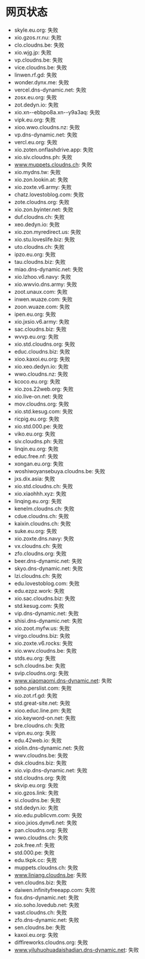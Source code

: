 # 网页状态
- skyle.eu.org: 失败
- xio.gzos.rr.nu: 失败
- clo.cloudns.be: 失败
- xio.wjg.jp: 失败
- vp.cloudns.be: 失败
- vice.cloudns.be: 失败
- linwen.rf.gd: 失败
- wonder.dynx.me: 失败
- vercel.dns-dynamic.net: 失败
- zosx.eu.org: 失败
- zot.dedyn.io: 失败
- xio.xn--ebbpo8a.xn--y9a3aq: 失败
- vipk.eu.org: 失败
- xioo.wwo.cloudns.nz: 失败
- vp.dns-dynamic.net: 失败
- vercl.eu.org: 失败
- xio.zoten.onflashdrive.app: 失败
- xio.siv.cloudns.ph: 失败
- www.muppets.cloudns.ch: 失败
- xio.mydns.tw: 失败
- xio.zon.lookin.at: 失败
- xio.zoxte.v6.army: 失败
- chatz.lovestoblog.com: 失败
- zote.cloudns.org: 失败
- xio.zon.byinter.net: 失败
- duf.cloudns.ch: 失败
- xeo.dedyn.io: 失败
- xio.zon.myredirect.us: 失败
- xio.stu.loveslife.biz: 失败
- uto.cloudns.ch: 失败
- ipzo.eu.org: 失败
- tau.cloudns.biz: 失败
- miao.dns-dynamic.net: 失败
- xio.lzhoo.v6.navy: 失败
- xio.wwvio.dns.army: 失败
- zoot.unaux.com: 失败
- inwen.wuaze.com: 失败
- zoon.wuaze.com: 失败
- ipen.eu.org: 失败
- xio.jxsio.v6.army: 失败
- sac.cloudns.biz: 失败
- wvvp.eu.org: 失败
- xio.std.cloudns.org: 失败
- educ.cloudns.biz: 失败
- xioo.kaxoi.eu.org: 失败
- xio.xeo.dedyn.io: 失败
- wwo.cloudns.nz: 失败
- kcoco.eu.org: 失败
- xio.zos.22web.org: 失败
- xio.live-on.net: 失败
- mov.cloudns.org: 失败
- xio.std.kesug.com: 失败
- ricpig.eu.org: 失败
- xio.std.000.pe: 失败
- viko.eu.org: 失败
- siv.cloudns.ph: 失败
- linqin.eu.org: 失败
- educ.free.nf: 失败
- xongan.eu.org: 失败
- woshiwoyansebuya.cloudns.be: 失败
- jxs.dix.asia: 失败
- xio.std.cloudns.ch: 失败
- xio.xiaohhh.xyz: 失败
- linqing.eu.org: 失败
- kenelm.cloudns.ch: 失败
- cdue.cloudns.ch: 失败
- kaixin.cloudns.ch: 失败
- suke.eu.org: 失败
- xio.zoxte.dns.navy: 失败
- vx.cloudns.ch: 失败
- zfo.cloudns.org: 失败
- beer.dns-dynamic.net: 失败
- skyo.dns-dynamic.net: 失败
- lzi.cloudns.ch: 失败
- edu.lovestoblog.com: 失败
- edu.ezpz.work: 失败
- xio.sac.cloudns.biz: 失败
- std.kesug.com: 失败
- vip.dns-dynamic.net: 失败
- shisi.dns-dynamic.net: 失败
- xio.zoot.myfw.us: 失败
- virgo.cloudns.biz: 失败
- xio.zoxte.v6.rocks: 失败
- xio.wwv.cloudns.be: 失败
- stds.eu.org: 失败
- sch.cloudns.be: 失败
- svip.cloudns.org: 失败
- www.xiaomaomi.dns-dynamic.net: 失败
- soho.perslist.com: 失败
- xio.zot.rf.gd: 失败
- std.great-site.net: 失败
- xioo.educ.line.pm: 失败
- xio.keyword-on.net: 失败
- bre.cloudns.ch: 失败
- vipn.eu.org: 失败
- edu.42web.io: 失败
- xiolin.dns-dynamic.net: 失败
- wwv.cloudns.be: 失败
- dsk.cloudns.biz: 失败
- xio.vip.dns-dynamic.net: 失败
- std.cloudns.org: 失败
- skvip.eu.org: 失败
- xio.gzos.link: 失败
- si.cloudns.be: 失败
- std.dedyn.io: 失败
- xio.edu.publicvm.com: 失败
- xioo.jxios.dynv6.net: 失败
- pan.cloudns.org: 失败
- wwo.cloudns.ch: 失败
- zok.free.nf: 失败
- std.000.pe: 失败
- edu.tkpk.cc: 失败
- muppets.cloudns.ch: 失败
- www.liniang.cloudns.be: 失败
- ven.cloudns.biz: 失败
- daiwen.infinityfreeapp.com: 失败
- fox.dns-dynamic.net: 失败
- xio.soho.lovedub.net: 失败
- vast.cloudns.ch: 失败
- zfo.dns-dynamic.net: 失败
- sen.cloudns.be: 失败
- kaxoi.eu.org: 失败
- diffireworks.cloudns.org: 失败
- www.yiluhuohuadaishadian.dns-dynamic.net: 失败
